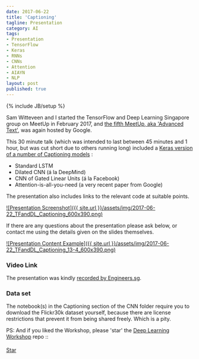```yaml
---
date: 2017-06-22
title: 'Captioning'
tagline: Presentation
category: AI
tags:
- Presentation
- TensorFlow
- Keras
- RNNs
- CNNs
- Attention
- AIAYN
- NLP
layout: post
published: true
---
```

{% include JB/setup %}


Sam Witteveen and I started the TensorFlow and Deep Learning Singapore group on MeetUp in February 2017,
and [the fifth MeetUp, aka 'Advanced Text'](https://www.meetup.com/TensorFlow-and-Deep-Learning-Singapore/events/240386386/),
was again hosted by Google.

This 30 minute talk (which was intended to last between 45 minutes and 1 hour, but was cut short due to others running long) 
included a [Keras version of a number of Captioning models](https://github.com/mdda/deep-learning-workshop/blob/master/notebooks/2-CNN/7-Captioning/4-run-captioning.ipynb")  :

*  Standard LSTM 
*  Dilated CNN (&aacute; la DeepMind)
*  CNN of Gated Linear Units (&aacute; la Facebook)
*  Attention-is-all-you-need (a very recent paper from Google)

The presentation also includes links to the relevant code at suitable points.

<a href="http://redcatlabs.com/2017-06-22_TFandDL_Captioning/" target="_blank">
![Presentation Screenshot]({{ site.url }}/assets/img/2017-06-22_TFandDL_Captioning_600x390.png)
</a>

If there are any questions about the presentation please ask below, 
or contact me using the details given on the slides themselves.

<a href="http://redcatlabs.com/2017-06-22_TFandDL_Captioning/#/13/4" target="_blank">
![Presentation Content Example]({{ site.url }}/assets/img/2017-06-22_TFandDL_Captioning_13-4_600x390.png)
</a>

### Video Link

The presentation was kindly [recorded by Engineers.sg](https://engineers.sg/video/advanced-text-language-captioning-tensorflow-and-deep-learning-singapore--1861).

### Data set

The notebook(s) in the Captioning section of the CNN folder require you to download the Flickr30k
dataset yourself, because there are license restrictions that prevent it from being shared freely.  Which is a pity.



PS:  And if you liked the Workshop, please 'star' the <a href="https://github.com/mdda/deep-learning-workshop" target="_blank">Deep Learning Workshop</a> repo ::
<!-- From :: https://buttons.github.io/ -->
<!-- Place this tag where you want the button to render. -->
<span style="position:relative;top:5px;">
<a aria-label="Star mdda/deep-learning-workshop on GitHub" data-count-aria-label="# stargazers on GitHub" data-count-api="/repos/mdda/deep-learning-workshop#stargazers_count" data-count-href="/mdda/deep-learning-workshop/stargazers" data-icon="octicon-star" href="https://github.com/mdda/deep-learning-workshop" class="github-button">Star</a>
<!-- Place this tag right after the last button or just before your close body tag. -->
<script async defer id="github-bjs" src="https://buttons.github.io/buttons.js"></script>
</span>


